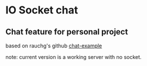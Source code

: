 IO Socket chat
==============
Chat feature for personal project
-------------

based on rauchg's github [chat-example](https://github.com/rauchg/chat-example)

note: current version is a working server with no socket.